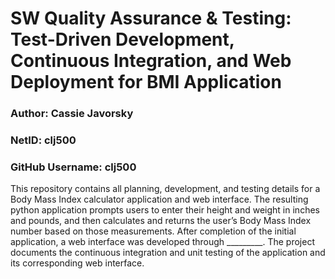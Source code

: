 # SW Quality Assurance & Testing: Test-Driven Development, Continuous Integration, and Web Deployment for BMI Application

### Author: Cassie Javorsky
### NetID: clj500
### GitHub Username: clj500

This repository contains all planning, development, and testing details for a Body Mass Index calculator application and web interface. The resulting python application prompts users to enter their height and weight in inches and pounds, and then calculates and returns the user’s Body Mass Index number based on those measurements. After completion of the initial application, a web interface was developed through _________. The project documents the continuous integration and unit testing of the application and its corresponding web interface.


